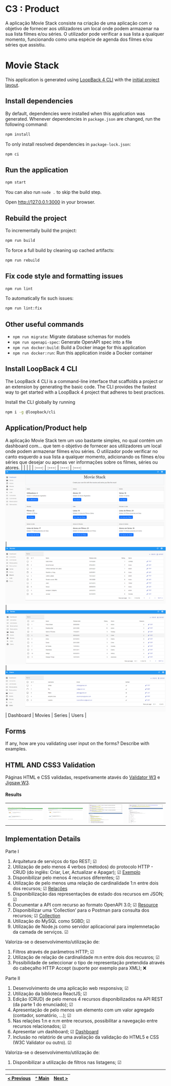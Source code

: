 # C3 : Product
A aplicação Movie Stack consiste na criação de uma aplicação com o objetivo de fornecer aos utilizadores um local onde podem armazenar na sua lista filmes e/ou séries. O utilizador pode verificar a sua lista a qualquer momento, funcionando como uma espécie de agenda dos filmes e/ou séries que assistiu.

# Movie Stack

This application is generated using [LoopBack 4 CLI](https://loopback.io/doc/en/lb4/Command-line-interface.html) with the
[initial project layout](https://loopback.io/doc/en/lb4/Loopback-application-layout.html).

## Install dependencies

By default, dependencies were installed when this application was generated.
Whenever dependencies in `package.json` are changed, run the following command:

```sh
npm install
```

To only install resolved dependencies in `package-lock.json`:

```sh
npm ci
```

## Run the application

```sh
npm start
```

You can also run `node .` to skip the build step.

Open http://127.0.0.1:3000 in your browser.

## Rebuild the project

To incrementally build the project:

```sh
npm run build
```

To force a full build by cleaning up cached artifacts:

```sh
npm run rebuild
```

## Fix code style and formatting issues

```sh
npm run lint
```

To automatically fix such issues:

```sh
npm run lint:fix
```

## Other useful commands

- `npm run migrate`: Migrate database schemas for models
- `npm run openapi-spec`: Generate OpenAPI spec into a file
- `npm run docker:build`: Build a Docker image for this application
- `npm run docker:run`: Run this application inside a Docker container

## Install LoopBack 4 CLI

The LoopBack 4 CLI is a command-line interface that scaffolds a project or an extension by generating the basic code. The CLI provides the fastest way to get started with a LoopBack 4 project that adheres to best practices.

Install the CLI globally by running

```sh
npm i -g @loopback/cli
```


## Application/Product help 
A aplicação Movie Stack tem um uso bastante simples, no qual contém um dashboard com... que tem o objetivo de fornecer aos utilizadores um local onde podem armazenar filmes e/ou séries. O utilizador pode verificar no canto esquerdo a sua lista a qualquer momento, adicionando os filmes e/ou séries que desejar ou apenas ver informações sobre os filmes, séries ou atores.
| | | | |
:---: | :---: | :---: | :---:
![img01](/docs/img/dashboard.png) | ![img02](/docs/img/movieslobby.PNG) | ![img03](/docs/img/Serieslobby.PNG) | ![img04](/docs/img/usersLobby.PNG)
| Dashboard | Movies | Series | Users | 

## Forms
If any, how are you validating user input on the forms? Describe with examples.

## HTML AND CSS3 Validation
Páginas HTML e CSS validadas, respetivamente atavés do [Validator W3](https://validator.w3.org) e [Jigsaw W3](https://jigsaw.w3.org/css-validator/).
#### Results
| | | | |
:---: | :---: | :---: | :---:
![img01](/docs/validations/cssv1.PNG) | ![img02](/docs/validations/cssv2.PNG) | ![img03](/docs/validations/validation1.PNG) | ![img04](/docs/validations/validation2.PNG)


## Implementation Details

Parte I
1. Arquitetura de serviços do tipo REST; &#9745;
2. Utilização de pelo menos 4 verbos (métodos) do protocolo HTTP - CRUD (do inglês: Criar, Ler, Actualizar e
Apagar); &#9745; [Exemplo](https://github.com/movie-stack/report-main/blob/main/docs/img/actorcontroller.png)
3. Disponibilizar pelo menos 4 recursos diferentes; &#9745;
4. Utilização de pelo menos uma relação de cardinalidade 1:n entre dois dos recursos; &#9745; [Relações](https://github.com/movie-stack/report-main/blob/main/docs/img/relacoes.png)
5. Disponibilização das representações de estado dos recursos em JSON; &#9745;
6. Documentar a API com recurso ao formato OpenAPI 3.0; &#9745; [Resource](https://github.com/movie-stack/report-main/blob/main/docs/openapi.json)
7. Disponibilizar uma ‘Collection’ para o Postman para consulta dos recursos; &#9745; [Collection](https://github.com/movie-stack/report-main/blob/main/docs/movie-stack.postman_collection.json)
8. Utilização do MySQL como SGBD; &#9745;
9. Utilização de Node.js como servidor aplicacional para implemnetação da camada de serviços. &#9745;

Valoriza-se o desenvolvimento/utilização de:
1. Filtros através de parâmetros HTTP; &#9745;
2. Utilização de relação de cardinalidade m:n entre dois dos recusros; &#9745;
3. Possibilidade de seleccionar o tipo de representação pretendida através do cabeçalho HTTP Accept (suporte
por exemplo para XML); :x:

Parte II
1. Desenvolvimento de uma aplicação web responsiva; &#9745;
2. Utilização da biblioteca ReactJS; &#9745;
3. Edição (CRUD) de pelo menos 4 recursos disponibilizados na API REST (da parte 1 do enunciado); &#9745;
4. Apresentação de pelo menos um elemento com um valor agregado (contador, somatório, …); &#9745;
5. Nas relações 1:n e n:m entre recursos, possibilitar a navegação entre recursos relacionados; &#9745;
6. Apresentar um dashboard; &#9745; [Dashboard](https://github.com/movie-stack/report-main/tree/main/docs/img/dashboard.png)
7. Inclusão no relatório de uma avaliação da validação do HTML5 e CSS (W3C Validator ou outro). &#9745;

Valoriza-se o desenvolvimento/utilização de:
1. Disponibilizar a utilização de filtros nas listagens; &#9745;

---
[< Previous](c2.md) | [^ Main](https://github.com/movie-stack/report-main/tree/main/docs) | [Next >](c4.md)
:--- | :---: | ---: 
